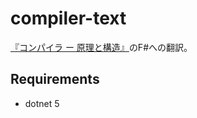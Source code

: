# compiler-text

[『コンパイラ ー 原理と構造』](https://www.kyoritsu-pub.co.jp/bookdetail/9784320124783)のF#への翻訳。

## Requirements

- dotnet 5
